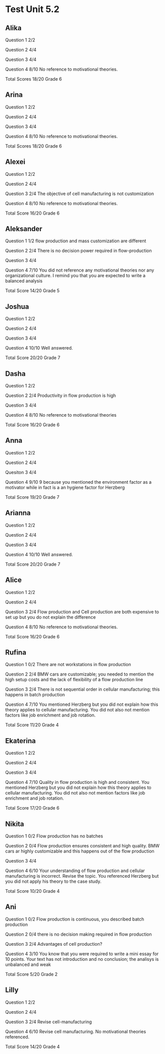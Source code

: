 # Test Unit 5.2

## Alika

Question 1      2/2

Question 2      4/4

Question 3      4/4

Question 4      8/10
                No reference to motivational theories.

Total Scores    18/20 Grade 6

## Arina

Question 1      2/2

Question 2      4/4

Question 3      4/4

Question 4      8/10
                No reference to motivational theories.

Total Scores    18/20 Grade 6

## Alexei

Question 1      2/2

Question 2      4/4

Question 3      2/4
                The objective of cell manufacturing is not
                customization

Question 4      8/10
                No reference to motivational theories.

Total Score     16/20 Grade 6

## Aleksander

Question 1      1/2
                flow production and mass customization
                are different

Question 2      2/4
                There is no decision power required in flow-production

Question 3      4/4

Question 4      7/10
                You did not reference any motivational theories nor
                any organizational culture. I remind you that you
                are expected to write a balanced analysis

Total Score     14/20 Grade 5
        
## Joshua

Question 1      2/2

Question 2      4/4

Question 3      4/4

Question 4      10/10
                Well answered.

Total Score     20/20 Grade 7

## Dasha

Question 1      2/2

Question 2      2/4
                Productivity in flow production is high

Question 3      4/4

Question 4      8/10
                No reference to motivational theories

Total Score     16/20 Grade 6

## Anna

Question 1      2/2

Question 2      4/4

Quesiton 3      4/4

Question 4      9/10
                9 because you mentioned the environment factor as
                a motivator while in fact is a an hygiene factor
                for Herzberg

Total Score     19/20 Grade 7

## Arianna

Question 1      2/2

Question 2      4/4

Question 3      4/4

Question 4      10/10
                Well answered.

Total Score     20/20 Grade 7

## Alice

Question 1      2/2

Question 2      4/4

Question 3      2/4
                Flow production and Cell production are both expensive to set up
                but you do not explain the difference

Question 4      8/10
                No reference to motivational theories.

Total Score     16/20 Grade 6

## Rufina

Question 1      0/2
                There are not workstations in flow production

Question 2      2/4
                BMW cars are customizable; you needed to mention the high
                setup costs and the lack of flexibility of a flow production line

Question 3      2/4
                There is not sequential order in cellular manufacturing; this
                happens in batch production

Question 4      7/10
                You mentioned Herzberg but you did not explain how this theory
                applies to cellular manufacturing. You did not also not mention
                factors like job enrichment and job rotation.

Total Score     11/20 Grade 4

## Ekaterina

Question 1      2/2

Question 2      4/4

Question 3      4/4

Question 4      7/10
                Quality in flow production is high and consistent.
                You mentioned Herzberg but you did not explain how this theory
                applies to cellular manufacturing. You did not also not mention
                factors like job enrichment and job rotation.
              
Total Score     17/20 Grade 6

## Nikita

Question 1      0/2
                Flow production has no batches

Question 2      0/4
                Flow production ensures consistent and high quality.
                BMW cars ar highly customizable and this happens out of the
                flow production

Question 3      4/4

Question 4      6/10
                Your understanding of flow production and cellular manufacturing
                is incorrect. Revise the topic.
                You referenced Herzberg but you did not apply his theory to the
                case study.

Total Score     10/20 Grade 4

## Ani

Question 1      0/2
                Flow production is continuous, you described batch production

Question 2      0/4
                there is no decision making required in flow production

Question 3      2/4
                Advantages of cell production?

Question 4      3/10
                You know that you were required to write a mini essay for 10
                points. Your text has not introduction and no conclusion; 
                the analisys is unbalanced and weak

Total Score     5/20 Grade 2

## Lilly

Question 1      2/2

Question 2      4/4

Question 3      2/4
                Revise cell-manufacturing

Question 4      6/10
                Revise cell manufacturing.
                No motivational theories referenced.

Total Score     14/20 Grade 4
